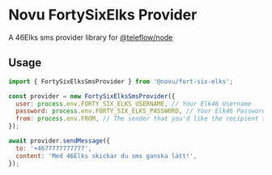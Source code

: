 # Novu FortySixElks Provider

A 46Elks sms provider library for [@teleflow/node](https://github.com/khulnasoft/teleflow)

## Usage

```javascript
import { FortySixElksSmsProvider } from '@novu/fort-six-elks';

const provider = new FortySixElksSmsProvider({
  user: process.env.FORTY_SIX_ELKS_USERNAME, // Your Elk46 Username
  password: process.env.FORTY_SIX_ELKS_PASSWORD, // Your Elk46 Password
  from: process.env.FROM, // The sender that you'd like the recipient to see, e.g 'Telco Inc.'
});

await provider.sendMessage({
  to: '+4677777777777',
  content: 'Med 46Elks skickar du sms ganska lätt!',
});
```
